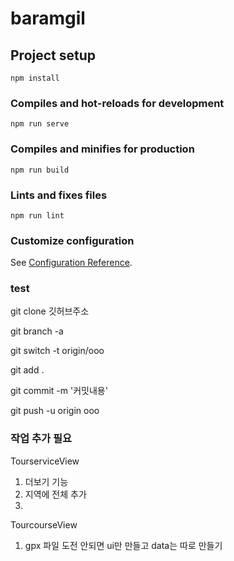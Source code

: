 # baramgil

## Project setup
```
npm install
```

### Compiles and hot-reloads for development
```
npm run serve
```

### Compiles and minifies for production
```
npm run build
```

### Lints and fixes files
```
npm run lint
```

### Customize configuration
See [Configuration Reference](https://cli.vuejs.org/config/).

### test
git clone 깃허브주소

git branch -a


git switch -t origin/ooo

git add .

git commit -m '커밋내용'

git push -u origin ooo


### 작업 추가 필요

TourserviceView
1. 더보기 기능
2. 지역에 전체 추가
3. 

TourcourseView
1. gpx 파일 도전 안되면 ui만 만들고 data는 따로 만들기
